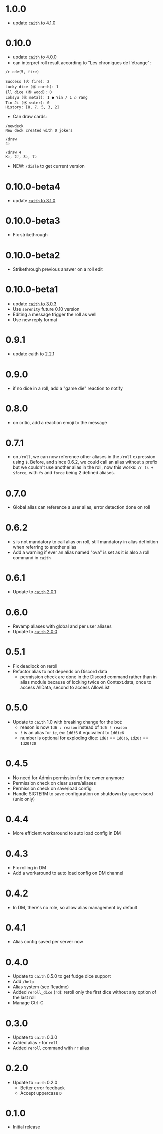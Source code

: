 # 1.0.0
- update [`caith` to 4.1.0](https://github.com/Geobert/caith/blob/master/CHANGELOG.md)

# 0.10.0
- update [`caith` to 4.0.0](https://github.com/Geobert/caith/blob/master/CHANGELOG.md)
- can interpret roll result according to "Les chroniques de l'étrange":
```
/r cde(5, fire)

Success (㊋ fire): 2
Lucky dice (㊏ earth): 1
Ill dice (㊍ wood): 0
Loksyu (㊎ metal): 1 ● Yin / 1 ○ Yang
Tin Ji (㊌ water): 0
History: [8, 7, 5, 3, 2]
```
- Can draw cards: 
```
/newdeck
New deck created with 0 jokers

/draw 
4♤

/draw 4
K♤, 2♡, 8♤, 7♤
```
- NEW: `/disle` to get current version

# 0.10.0-beta4
- update [`caith` to 3.1.0](https://github.com/Geobert/caith/blob/master/CHANGELOG.md)

# 0.10.0-beta3
- Fix strikethrough

# 0.10.0-beta2
- Strikethrough previous answer on a roll edit

# 0.10.0-beta1
- update [`caith` to 3.0.3](https://github.com/Geobert/caith/blob/master/CHANGELOG.md)
- Use `serenity` future 0.10 version
- Editing a message trigger the roll as well
- Use new reply format

# 0.9.1
- update caith to 2.2.1

# 0.9.0
- if no dice in a roll, add a "game die" reaction to notify

# 0.8.0
- on critic, add a reaction emoji to the message

# 0.7.1
- on `/roll`, we can now reference other aliases in the `/roll` expression using `$`.
  Before, and since 0.6.2, we could call an alias without `$` prefix but we couldn't use
  another alias in the roll, now this works: `/r fs + $force`, with `fs` and `force` being
  2 defined aliases.

# 0.7.0
- Global alias can reference a user alias, error detection done on roll

# 0.6.2
- `$` is not mandatory to call alias on roll, still mandatory in alias definition when
  referring to another alias 
- Add a warning if ever an alias named "ova" is set as it is also a roll command in
  `caith`

# 0.6.1
- Update to [`caith` 2.0.1](https://github.com/Geobert/caith/blob/master/CHANGELOG.md)

# 0.6.0
- Revamp aliases with global and per user aliases
- Update to [`caith` 2.0.0](https://github.com/Geobert/caith/blob/master/CHANGELOG.md)

# 0.5.1
- Fix deadlock on reroll
- Refactor alias to not depends on Discord data
  - permission check are done in the Discord command rather than in alias module because
    of locking twice on Context.data, once to access AllData, second to access AllowList

# 0.5.0
- Update to `caith` 1.0 with breaking change for the bot: 
  - reason is now `1d6 : reason` instead of `1d6 ! reason`
  - `!` is an alias for `ie`, ex: `1d6!6` it equivalent to `1d6ie6`
  - number is optional for exploding dice: `1d6!` == `1d6!6`, `1d20!` == `1d20!20`

# 0.4.5
- No need for Admin permission for the owner anymore
- Permission check on clear users/aliases
- Permission check on save/load config
- Handle SIGTERM to save configuration on shutdown by supervisord (unix only)

# 0.4.4
- More efficient workaround to auto load config in DM

# 0.4.3
- Fix rolling in DM
- Add a workaround to auto load config on DM channel

# 0.4.2
- In DM, there's no role, so allow alias management by default

# 0.4.1
- Alias config saved per server now

# 0.4.0
- Update to `caith` 0.5.0 to get fudge dice support
- Add `/help`
- Alias system (see Readme)
- Added `reroll_dice` (`rd`): reroll only the first dice without any option of the last
  roll
- Manage Ctrl-C

# 0.3.0
- Update to `caith` 0.3.0
- Added alias `r` for `roll`
- Added `reroll` command with `rr` alias

# 0.2.0
- Update to `caith` 0.2.0
    - Better error feedback
    - Accept uppercase `D`

# 0.1.0
- Initial release